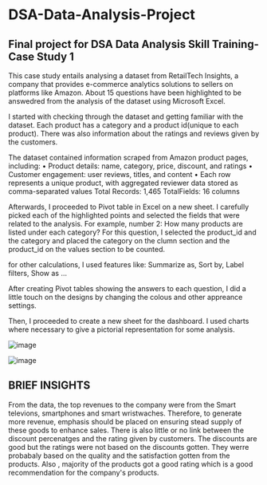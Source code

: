 # DSA-Data-Analysis-Project
## Final project for DSA Data Analysis Skill Training- Case Study 1

This case study entails analysing a dataset from RetailTech Insights, a company that provides e-commerce analytics solutions to sellers on platforms like Amazon.
About 15 questions have been highlighted to be answedred from the analysis of the dataset using Microsoft Excel.

I started with checking through the dataset and getting familiar with the dataset. Each product has a category and a product id(unique to each product). There was also information about the ratings and reviews given by the customers.

The dataset contained information scraped from Amazon product pages, including: 
•       Product details: name, category, price, discount, and ratings 
•       Customer engagement: user reviews, titles, and content 
•       Each row represents a unique product, with aggregated reviewer data stored as comma-separated values 
Total Records: 1,465 
TotalFields: 16 columns 

Afterwards, I proceeded to Pivot table in Excel on a new sheet. I carefully picked each of the highlighted points and selected the fields that were related to the analysis. For example, number 2: How many products are listed under each category? 
For this question, I selected the product_id and the category and placed the category on the clumn section and the product_id on the values section to be counted. 

for other calculations, I used features like: Summarize as, Sort by, Label filters, Show as ...

After creating Pivot tables showing the answers to each question, I did a little touch on the designs by changing the colous and other appreance settings. 

Then, I proceeded to create a new sheet for the dashboard. I used charts where necessary to give a pictorial representation for some analysis. 

![image](https://github.com/user-attachments/assets/6934c243-6ad9-46e1-9949-004aa1c67abe)

![image](https://github.com/user-attachments/assets/4b1d82c0-7e76-4e8e-ae1b-9b98afc7a73d)

## BRIEF INSIGHTS
From the data, the top revenues to the company were from the Smart televions, smartphones and smart wristwaches. Therefore, to generate more revenue, emphasis should be placed on ensuring stead supply of these goods to enhance sales. 
There is also little or no link between the discount percenatges and the rating given by customers. The discounts are good but the ratings were not based on the discounts gotten. They werre probabaly based on the quality and the satisfaction gotten from the products.
Also , majority of the products got a good rating which is a good recommendation for the company's products.
